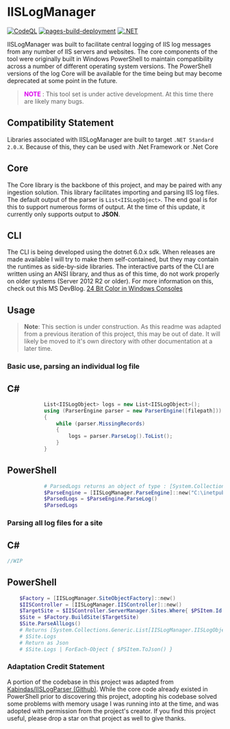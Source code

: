 # IISLogManager

[![CodeQL](https://github.com/rbleattler/IISLogManager/actions/workflows/codeql-analysis.yml/badge.svg)](https://github.com/rbleattler/IISLogManager/actions/workflows/codeql-analysis.yml)
[![pages-build-deployment](https://github.com/rbleattler/IISLogManager/actions/workflows/pages/pages-build-deployment/badge.svg)](https://github.com/rbleattler/IISLogManager/actions/workflows/pages/pages-build-deployment)
[![.NET](https://github.com/rbleattler/IISLogManager/actions/workflows/dotnet.yml/badge.svg)](https://github.com/rbleattler/IISLogManager/actions/workflows/dotnet.yml)

IISLogManager was built to facilitate central logging of IIS log messages from any number of IIS servers and websites. The core components of the tool were originally built in Windows PowerShell to maintain compatibility across a number of different operating system versions. The PowerShell versions of the log Core will be available for the time being but may become deprecated at some point in the future.

><font color="dark red">**NOTE**</font> : This tool set is under active development. At this time there are likely many bugs.

## Compatibility Statement

Libraries associated with IISLogManager are built to target `.NET Standard 2.0.X`. Because of this, they can be used with .Net Framework or .Net Core

## Core

The Core library is the backbone of this project, and may be paired with any ingestion solution. 
This library facilitates importing and parsing IIS log files. The default output of the parser is `List<IISLogObject>`. 
The end goal is for this to support numerous forms of output. At the time of this update, it currently only supports 
output to **JSON**.

## CLI

The CLI is being developed using the dotnet 6.0.x sdk. When releases are made available I will try to make them self-contained, 
but they may contain the runtimes as side-by-side libraries. The interactive parts of the CLI are written using an ANSI library, 
and thus as of this time, do not work properly on older systems (Server 2012 R2 or older). For more information on this, check 
out this MS DevBlog. [24 Bit Color in Windows Consoles](https://devblogs.microsoft.com/commandline/24-bit-color-in-the-windows-console/)

## Usage

> **Note**: This section is under construction. As this readme was adapted from a previous iteration of this project, this may be out of date. It will likely be moved to it's own directory with other documentation at a later time.

### Basic use, parsing an individual log file

**C#**
---
```csharp
            List<IISLogObject> logs = new List<IISLogObject>();
            using (ParserEngine parser = new ParserEngine([filepath]))
            {
                while (parser.MissingRecords)
                {
                    logs = parser.ParseLog().ToList();
                }
            }
```

**PowerShell**
---
```powershell
            # ParsedLogs returns an object of type : [System.Collections.Generic.List[IISLogManager.IISLogObject]]
            $ParseEngine = [IISLogManager.ParseEngine]::new("C:\inetpub\logs\LogFiles\W3SVC0\ex220207.log")
            $ParsedLogs = $ParseEngine.ParseLog()
            $ParsedLogs
```

### Parsing all log files for a site

**C#**
---
```csharp
//WIP
```

**PowerShell**
-----

```powershell
    $Factory = [IISLogManager.SiteObjectFactory]::new()
    $IISController = [IISLogManager.IISController]::new()
    $TargetSite = $IISController.ServerManager.Sites.Where{ $PSItem.Id -eq 1 }[0] # Get a site by ID, where the ID is 1. 
    $Site = $Factory.BuildSite($TargetSite)
    $Site.ParseAllLogs()
    # Returns [System.Collections.Generic.List[IISLogManager.IISLogObject]]
    # $Site.Logs
    # Return as Json 
    # $Site.Logs | ForEach-Object { $PSItem.ToJson() }
```

### Adaptation Credit Statement

A portion of the codebase in this project was adapted from [Kabindas/IISLogParser (Github)](https://github.com/Kabindas/IISLogParser). While the core code already existed in PowerShell prior to discovering this project, adopting his codebase solved some problems with memory usage I was running into at the time, and was adopted with permission from the project's creator. If you find this project useful, please drop a star on that project as well to give thanks.
